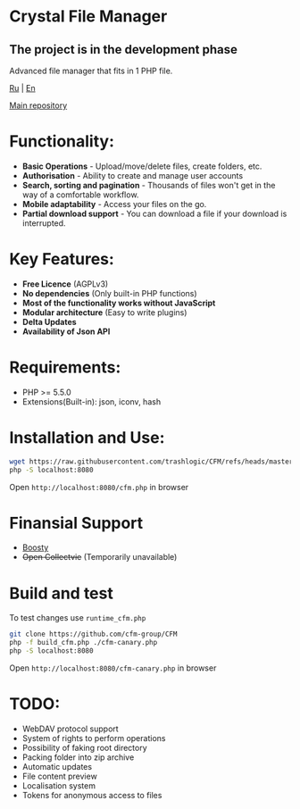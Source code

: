 # Crystal File Manager
## The project is in the development phase

Advanced file manager that fits in 1 PHP file.

[Ru](README.ru.md) | [En](README.md)

[Main repository](https://gitflic.ru/project/consensus/cfm)

# Functionality:
 - **Basic Operations** - Upload/move/delete files, create folders, etc.
 - **Authorisation** - Ability to create and manage user accounts
 - **Search, sorting and pagination** - Thousands of files won't get in the way of a comfortable workflow.
 - **Mobile adaptability** - Access your files on the go.
 - **Partial download support** - You can download a file if your download is interrupted.

 # Key Features:
 - **Free Licence** (AGPLv3)
 - **No dependencies** (Only built-in PHP functions)
 - **Most of the functionality works without JavaScript**
 - **Modular architecture** (Easy to write plugins)
 - **Delta Updates**
 - **Availability of Json API**

# Requirements:
 - PHP >= 5.5.0
 - Extensions(Built-in): json, iconv, hash

# Installation and Use:
```bash
wget https://raw.githubusercontent.com/trashlogic/CFM/refs/heads/master/cfm.php
php -S localhost:8080
```
Open `http://localhost:8080/cfm.php` in browser

# Finansial Support
 - [Boosty](https://boosty.to/trashlogic/donate)
 - ~~Open Collectvie~~ (Temporarily unavailable)

# Build and test
To test changes use `runtime_cfm.php`

```bash
git clone https://github.com/cfm-group/CFM
php -f build_cfm.php ./cfm-canary.php
php -S localhost:8080
```
Open `http://localhost:8080/cfm-canary.php` in browser

# TODO:
 - WebDAV protocol support
 - System of rights to perform operations
 - Possibility of faking root directory
 - Packing folder into zip archive
 - Automatic updates
 - File content preview
 - Localisation system
 - Tokens for anonymous access to files
